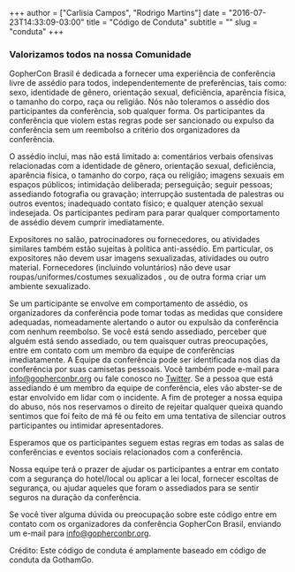+++
author = ["Carlisia Campos", "Rodrigo Martins"]
date = "2016-07-23T14:33:09-03:00"
title = "Código de Conduta"
subtitle = ""
slug = "conduta"
+++

### Valorizamos todos na nossa Comunidade
GopherCon Brasil é dedicada a fornecer uma experiência de conferência livre de assédio para todos,
independentemente de preferências, tais como: sexo, identidade de gênero, orientação sexual, deficiência,
aparência física, o tamanho do corpo, raça ou religião. Nós não toleramos o assédio dos participantes
da conferência, sob qualquer forma. Os participantes da conferência que violem estas regras pode ser
sancionado ou expulso da conferência sem um reembolso a critério dos organizadores da conferência.

O assédio inclui, mas não está limitado a: comentários verbais ofensivas relacionadas com a
identidade de gênero, orientação sexual, deficiência, aparência física, o tamanho do corpo, raça ou religião;
imagens sexuais em espaços públicos; intimidação deliberada; perseguição; seguir pessoas; assediando fotografia ou gravação;
interrupção sustentada de palestras ou outros eventos; inadequado contato físico; e qualquer atenção sexual indesejada.
Os participantes pediram para parar qualquer comportamento de assédio devem cumprir imediatamente.

Expositores no salão, patrocinadores ou fornecedores, ou atividades similares também estão sujeitas à política anti-assédio.
Em particular, os expositores não devem usar imagens sexualizadas, atividades ou outro material. Fornecedores (incluindo voluntários)
não deve usar roupas/uniformes/costumes sexualizados , ou de outra forma criar um ambiente sexualizado.

Se um participante se envolve em comportamento de assédio, os organizadores da conferência pode tomar todas as medidas
que considere adequadas, nomeadamente alertando o autor ou expulsão da conferência com nenhum reembolso.
Se você está sendo assediado, perceber que alguém está sendo assediado, ou tem quaisquer outras preocupações,
entre em contato com um membro da equipe de conferências imediatamente. A Equipe da conferência pode ser identificada
nos dias da conferência por suas camisetas pessoais. Você também pode e-mail para info@gopherconbr.org ou fale conosco no
[Twitter](https://twitter.com/gopherconbr). Se a pessoa que está assediando é um membro da equipe de conferência, eles vão
abster-se de estar envolvido em lidar com o incidente. A fim de proteger a nossa equipa do abuso, nós nos reservamos o direito
de rejeitar qualquer queixa quando sentimos que foi feito de má fé ou feito em uma tentativa de silenciar outros participantes
ou intimidar apresentadores.

Esperamos que os participantes seguem estas regras em todas as salas de conferências e eventos sociais relacionados com a conferência.

Nossa equipe terá o prazer de ajudar os participantes a entrar em contato com a segurança do hotel/local ou aplicar a lei local,
fornecer escoltas de segurança, ou ajudar aqueles que foram o assediados para se sentir seguros na duração da conferência.

Se você tiver alguma dúvida ou preocupação sobre este código entre em contato com os organizadores da conferência GopherCon Brasil,
enviando um e-mail para info@gopherconbr.org.

Crédito: Este código de conduta é amplamente baseado em código de conduta da GothamGo.
